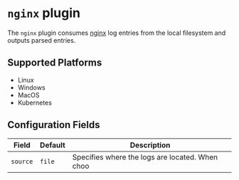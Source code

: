 # `nginx` plugin

The `nginx` plugin consumes [nginx](https://www.nginx.com/) log entries from the local filesystem and outputs parsed entries.

## Supported Platforms

- Linux
- Windows
- MacOS
- Kubernetes

## Configuration Fields

| Field               | Default                      | Description |                                                                                                                                                                                                  
| ---                 | ---                          | ---         |                                                                                                                                                                                                     
| `source`            | `file`                       | Specifies where the logs are located. When choo